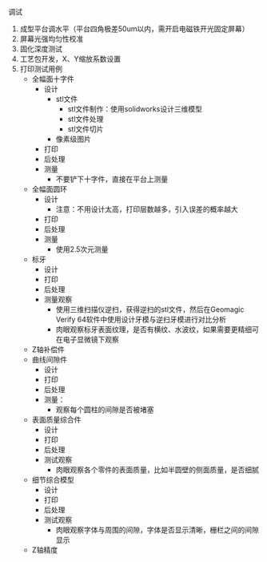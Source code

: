 调试

1. 成型平台调水平（平台四角极差50um以内，需开启电磁铁开光固定屏幕）
2. 屏幕光强均匀性校准
3. 固化深度测试
4. 工艺包开发，X、Y缩放系数设置
5. 打印测试用例
   - 全幅面十字件
     - 设计
       - stl文件
         - stl文件制作：使用solidworks设计三维模型
         - stl文件处理
         - stl文件切片
       - 像素级图片
     - 打印
     - 后处理
     - 测量
       - 不要铲下十字件，直接在平台上测量
   - 全幅面圆环
     - 设计
       - 注意：不用设计太高，打印层数越多，引入误差的概率越大
     - 打印
     - 后处理
     - 测量
       - 使用2.5次元测量
   - 标牙
     - 设计
     - 打印
     - 后处理
     - 测量观察
       - 使用三维扫描仪逆扫，获得逆扫的stl文件，然后在Geomagic Verify 64软件中使用设计牙模与逆扫牙模进行对比分析
       - 肉眼观察标牙表面纹理，是否有横纹、水波纹，如果需要更精细可在电子显微镜下观察
   - Z轴补偿件
   - 曲线间隙件
     - 设计
     - 打印
     - 后处理
     - 测量：
       - 观察每个圆柱的间隙是否被堵塞
   - 表面质量综合件
     - 设计
     - 打印
     - 后处理
     - 测试观察
       - 肉眼观察各个零件的表面质量，比如半圆壁的侧面质量，是否细腻
   - 细节综合模型
     - 设计
     - 打印
     - 后处理
     - 测试观察
       - 肉眼观察字体与周围的间隙，字体是否显示清晰，栅栏之间的间隙显示
   - Z轴精度